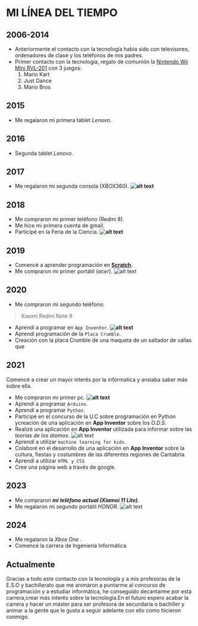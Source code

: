 # MI LÍNEA DEL TIEMPO

## 2006-2014
- Anteriormente el contacto con la tecnología habia sido con televisores, ordenadores de clase y los teléfonos de mis padres.
- Primer contacto con la tecnología, regalo de comunión la [Nintendo Wii Mini RVL-201](https://es.aliexpress.com/item/4001222015403.html?src=google&src=google&albch=shopping&acnt=439-079-4345&isdl=y&slnk=&plac=&mtctp=&albbt=Google_7_shopping&aff_platform=google&aff_short_key=UneMJZVf&gclsrc=aw.ds&&albagn=888888&&ds_e_adid=&ds_e_matchtype=&ds_e_device=c&ds_e_network=x&ds_e_product_group_id=&ds_e_product_id=es4001222015403&ds_e_product_merchant_id=5329354239&ds_e_product_country=ES&ds_e_product_language=es&ds_e_product_channel=online&ds_e_product_store_id=&ds_url_v=2&albcp=21486736708&albag=&isSmbAutoCall=false&needSmbHouyi=false&gad_source=1&gclid=CjwKCAjw9eO3BhBNEiwAoc0-jYBLWQtzv4He7HJqePTEV7zFfLtwSk6INiAUlQmftNY5eAki-cnv9hoCcEwQAvD_BwE) con 3 juegos:
    1. Mario Kart
    2. Just Dance
    3. Mario Bros
## 2015
- Me regalaron mi primera tablet *Lenovo*.
## 2016
- Segunda tablet *Lenovo*.
## 2017
- Me regalaron mi segunda consola (XBOX360).
**![alt text](XBOX360.jpg)**
## 2018
- Me compraron mi primer teléfono (Redmi 8). 
- Me hice mi primera cuenta de gmail.
- Participé en la Feria de la Ciencia.
**![alt text](DiplomaFeriaCiencia.jpg)**
## 2019
- Comencé a aprender programación en **[Scratch](https://scratch.mit.edu/projects/574204874)**.  
- Me compraron mi primer portátil (*acer*).
![alt text](1ºportatil.jpg)
## 2020
- Me compraron mi segundo teléfono:
>Xiaomi Redmi Note 9
- Aprendi a programar en `App Inventor`.
**![alt text](app.jpg)** 
- Aprendí programación de la `Placa Crumble`.
- Creación con la placa Crumble de una maqueta de un saltador de vallas que 
## 2021
Comencé a crear un mayor interés por la infórmatica y ansiaba saber más sobre ella.
- Me compraron mi primer pc.
**![alt text](Escritorio.jpg)** 
- Aprendí a programar `Arduino`.
- Aprendí a programar `Python`.
- Participé en el concurso de la U.C sobre programación en Python ycreación de una aplicación en **App Inventor** sobre los _O.D.S_.
- Realizé una aplicación en **App Inventor** utilizada para informar sobre las _teorias de los átomos_.
![alt text](atomos.jog.jpg)
- Aprendí a utilizar `machine learning for kids`.
- Colaboré en el desarrollo de una aplicación en **App Inventor** sobre la cultura, fiestas y costumbres de las diferentes regiones de Cantabria.
- Aprendí a utilizar `HTML y CSS`
- Cree una página web a través de google.
## 2023
- Me compraron ***mi teléfono actual (Xiamoi 11 Lite)***.
- Me regalaron mi segundo portátil *HONOR*.
![alt text](2ºPortátil.jpg)
## 2024
- Me regalaron la *Xbox One* .
- Comencé la carrera de Ingeniería Informática
## Actualmente
Gracias a todo este contacto con la tecnología y a mis profesoras de la E.S.O y bachillerato que me animaron a puntarme al concurso de programación y a estudiar informática, he conseguido decantarme por esta carrera,crear más interés sobre la tecnología.En el futuro espero acabar la carrera y hacer un máster para ser profesora de secundaria o bachiller y animar a la gente que le gusta a seguir adelante con ello como hicieron conmigo.
